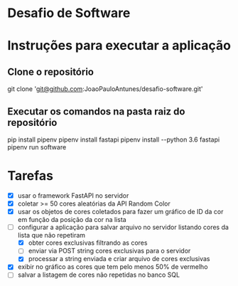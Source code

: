 # Desafio de Software

# Instruções para executar a aplicação
## Clone o repositório
git clone 'git@github.com:JoaoPauloAntunes/desafio-software.git'

## Executar os comandos na pasta raiz do repositório
pip install pipenv
pipenv install fastapi
pipenv install --python 3.6 fastapi
pipenv run software

# Tarefas
- [x] usar o framework FastAPI no servidor
- [x] coletar >= 50 cores aleatórias da API Random Color
- [x] usar os objetos de cores coletados para fazer um gráfico de ID da cor em função da posição da cor na lista
- [ ] configurar a aplicação para salvar arquivo no servidor listando cores da lista que não repetiram
	- [x] obter cores exclusivas filtrando as cores
	- [ ] enviar via POST string cores exclusivas para o servidor
	- [x] processar a string enviada e criar arquivo de cores exclusivas
- [x] exibir no gráfico as cores que tem pelo menos 50% de vermelho
- [ ] salvar a listagem de cores não repetidas no banco SQL

